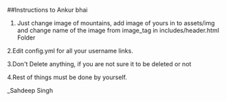 ##Instructions to Ankur bhai


1. Just change image of mountains, add image of yours in to assets/img and change name of the image from image_tag in includes/header.html Folder 

2.Edit config.yml for all your username links.

3.Don't Delete anything, if you are not sure it to be deleted or not

4.Rest of things must be done by yourself. 

_Sahdeep Singh
